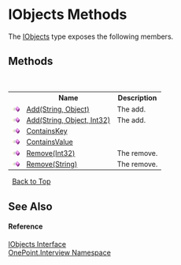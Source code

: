 # IObjects Methods
 

The <a href="T_OnePoint_Interview_IObjects">IObjects</a> type exposes the following members.


## Methods
&nbsp;<table><tr><th></th><th>Name</th><th>Description</th></tr><tr><td>![Public method](media/pubmethod.gif "Public method")</td><td><a href="M_OnePoint_Interview_IObjects_Add">Add(String, Object)</a></td><td>
The add.</td></tr><tr><td>![Public method](media/pubmethod.gif "Public method")</td><td><a href="M_OnePoint_Interview_IObjects_Add_1">Add(String, Object, Int32)</a></td><td>
The add.</td></tr><tr><td>![Public method](media/pubmethod.gif "Public method")</td><td><a href="M_OnePoint_Interview_IObjects_ContainsKey">ContainsKey</a></td><td /></tr><tr><td>![Public method](media/pubmethod.gif "Public method")</td><td><a href="M_OnePoint_Interview_IObjects_ContainsValue">ContainsValue</a></td><td /></tr><tr><td>![Public method](media/pubmethod.gif "Public method")</td><td><a href="M_OnePoint_Interview_IObjects_Remove">Remove(Int32)</a></td><td>
The remove.</td></tr><tr><td>![Public method](media/pubmethod.gif "Public method")</td><td><a href="M_OnePoint_Interview_IObjects_Remove_1">Remove(String)</a></td><td>
The remove.</td></tr></table>&nbsp;
<a href="#iobjects-methods">Back to Top</a>

## See Also


#### Reference
<a href="T_OnePoint_Interview_IObjects">IObjects Interface</a><br /><a href="N_OnePoint_Interview">OnePoint.Interview Namespace</a><br />